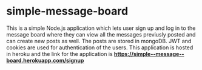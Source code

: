 # simple-message-board

This is a simple Node.js application  which lets user sign up and log in to the message board where they can view all the messages previusly posted and can create new posts as well. 
The posts are stored in mongoDB. JWT and cookies are used for authentication of the users.
This application is hosted in heroku and the link for the application is <b> https://simple--message--board.herokuapp.com/signup </b>
